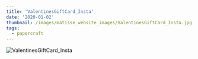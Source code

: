 ```yaml
---
title: 'ValentinesGiftCard_Insta'
date: '2020-01-02'
thumbnail: /images/matisse_website_images/ValentinesGiftCard_Insta.jpg
tags:
  - papercraft
---
```


![ValentinesGiftCard_Insta](/images/matisse_website_images/ValentinesGiftCard_Insta.jpg)
